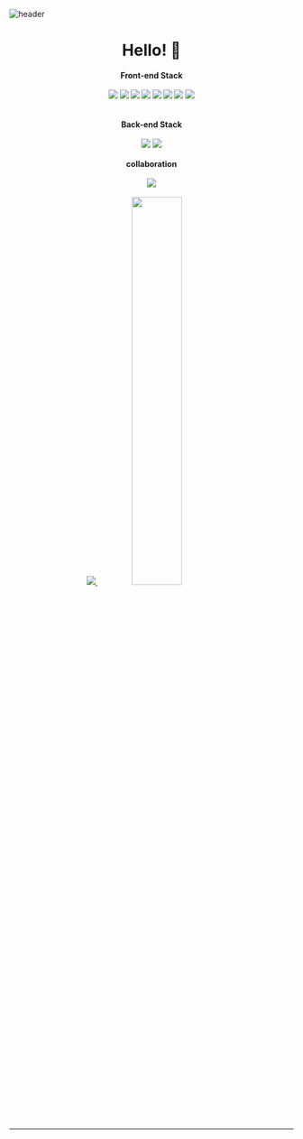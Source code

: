 ![header](https://capsule-render.vercel.app/api?type=waving&color=auto&height=300&section=header&text=Jiwoo's%20gitHub&fontSize=90&animation=fadeIn&fontAlignY=38&!&descAlignY=51&descAlign=62)
<div align=center><h1> Hello! 👋</h1></div>

<div align="center"><b> Front-end Stack
  <div height='4px'></div>
</br>
<img src="https://img.shields.io/badge/Flutter-02569B?style=for-the-badge&logo=flutter&logoColor=white" />
<img src="https://img.shields.io/badge/Dart-0175C2?style=for-the-badge&logo=dart&logoColor=white" />
<img src="https://img.shields.io/badge/react-20232a.svg?style=for-the-badge&logo=react&logoColor=61DAFB" />
<img src="https://img.shields.io/badge/Redux-593D88?style=for-the-badge&logo=redux&logoColor=white" />
<img src="https://img.shields.io/badge/HTML-239120?style=for-the-badge&logo=html5&logoColor=white" />
<img src="https://img.shields.io/badge/CSS-239120?style=for-the-badge&logo=css3&logoColor=white" />
<img src="https://img.shields.io/badge/JavaScript-F7DF1E?style=for-the-badge&logo=JavaScript&logoColor=white" />
<img src="https://img.shields.io/badge/Swift-FA7343?style=for-the-badge&logo=swift&logoColor=white" />
</div>
<div height = '20px'></div>
</br>
</br>
<div align="center"><b> Back-end Stack
</br>
</br>
<img src="https://img.shields.io/badge/Node.js-43853D?style=for-the-badge&logo=node.js&logoColor=white" />
<img src="https://img.shields.io/badge/Java-ED8B00?style=for-the-badge&logo=openjdk&logoColor=white" />
</div>
</br>
<div align="center"><b> collaboration
</br> 
</br>
  <img src="https://img.shields.io/badge/GitHub-100000?style=for-the-badge&logo=github&logoColor=white" />
</br>
</br>
<div align=center>
<a href="s">
  <img src="https://github-readme-stats.vercel.app/api/top-langs/?username=jiwoo1202&exclude_repo=dkssud8150.github.io&layout=compact&theme=tokyonight" />
</a>
<a href="s">
  <img src="https://github-readme-stats.vercel.app/api?username=jiwoo1202&theme=tokyonight&show_icons=true" width="42%" />
</a>

</div>
<hr>
<br>
<!--
**jiwoo1202/jiwoo1202** is a ✨ _special_ ✨ repository because its `README.md` (this file) appears on your GitHub profile.

Here are some ideas to get you started:

- 🔭 I’m currently working on ...
- 🌱 I’m currently learning ...
- 👯 I’m looking to collaborate on ...
- 🤔 I’m looking for help with ...
- 💬 Ask me about ...
- 📫 How to reach me: ...
- 😄 Pronouns: ...
- ⚡ Fun fact: ...
-->
